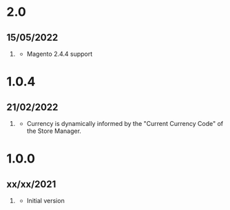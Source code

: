 # 2.0
## 15/05/2022
1. [](#new)
   * Magento 2.4.4 support
   
# 1.0.4
## 21/02/2022
1. [](#changed)
   * Currency is dynamically informed by the "Current Currency Code" of the Store Manager.
   
# 1.0.0
## xx/xx/2021

1. [](#new)
   * Initial version
